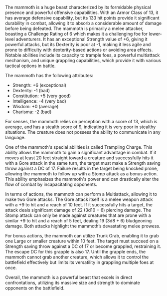 The mammoth is a huge beast characterized by its formidable physical presence and powerful offensive capabilities. With an Armor Class of 13, it has average defensive capability, but its 133 hit points provide it significant durability in combat, allowing it to absorb a considerable amount of damage before being defeated. The mammoth is primarily a melee attacker, boasting a Challenge Rating of 6 which makes it a challenging foe for lower-level adventurers. It has an exceptional Strength value of +6, giving it powerful attacks, but its Dexterity is poor at -1, making it less agile and prone to difficulty with dexterity-based actions or avoiding area effects. Notable abilities include its capacity to trample foes, a powerful multiattack mechanism, and unique grappling capabilities, which provide it with various tactical options in battle.

The mammoth has the following attributes: 
- Strength: +6 (exceptional)
- Dexterity: -1 (bad)
- Constitution: +5 (very good)
- Intelligence: -4 (very bad)
- Wisdom: +0 (average)
- Charisma: -2 (bad)

For senses, the mammoth relies on perception with a score of 13, which is average, and has a stealth score of 9, indicating it is very poor in stealthy situations. The creature does not possess the ability to communicate in any language.

One of the mammoth's special abilities is called Trampling Charge. This ability allows the mammoth to gain a significant advantage in combat. If it moves at least 20 feet straight toward a creature and successfully hits it with a Gore attack in the same turn, the target must make a Strength saving throw against a DC of 17. Failure results in the target being knocked prone, allowing the mammoth to follow up with a Stomp attack as a bonus action. This ability emphasizes the mammoth's power and can drastically alter the flow of combat by incapacitating opponents.

In terms of actions, the mammoth can perform a Multiattack, allowing it to make two Gore attacks. The Gore attack itself is a melee weapon attack with a +9 to hit and a reach of 10 feet. If it successfully hits a target, the attack deals significant damage of 22 (3d10 + 6) piercing damage. The Stomp attack can only be made against creatures that are prone with a similar +9 to hit and a reach of 5 feet, dealing 19 (3d8 + 6) bludgeoning damage. Both attacks highlight the mammoth’s devastating melee prowess.

For bonus actions, the mammoth can utilize Trunk Grab, enabling it to grab one Large or smaller creature within 10 feet. The target must succeed on a Strength saving throw against a DC of 17 or become grappled, restraining it. The escape DC for this grapple is also 17. Until the grapple ends, the mammoth cannot grab another creature, which allows it to control the battlefield effectively but limits its versatility in grappling multiple foes at once. 

Overall, the mammoth is a powerful beast that excels in direct confrontations, utilizing its massive size and strength to dominate opponents on the battlefield.
